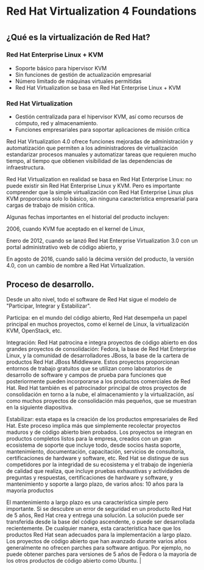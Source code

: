 # Red Hat Virtualization 4 Foundations <h1>

## ¿Qué es la virtualización de Red Hat?

### Red Hat Enterprise Linux + KVM
* Soporte básico para hipervisor KVM
* Sin funciones de gestión de actualización empresarial
* Número limitado de máquinas virtuales permitidas
* Red Hat Virtualization se basa en Red Hat Enterprise Linux + KVM

### Red Hat Virtualization
* Gestión centralizada para el hipervisor KVM, así como recursos de cómputo, red y almacenamiento.
* Funciones empresariales para soportar aplicaciones de misión crítica

Red Hat Virtualization 4.0 ofrece funciones mejoradas de administración y automatización que permiten a los administradores de virtualización estandarizar procesos manuales y automatizar tareas que requieren mucho tiempo, al tiempo que obtienen visibilidad de las dependencias de infraestructura.

Red Hat Virtualization en realidad se basa en Red Hat Enterprise Linux: no puede existir sin Red Hat Enterprise Linux y KVM. Pero es importante comprender que la simple virtualización con Red Hat Enterprise Linux plus KVM proporciona solo lo básico, sin ninguna característica empresarial para cargas de trabajo de misión crítica.

Algunas fechas importantes en el historial del producto incluyen:

2006, cuando KVM fue aceptado en el kernel de Linux,

Enero de 2012, cuando se lanzó Red Hat Enterprise Virtualization 3.0 con un portal administrativo web de código abierto, y

En agosto de 2016, cuando salió la décima versión del producto, la versión 4.0, con un cambio de nombre a Red Hat Virtualization.
 
## Proceso de desarrollo.
Desde un alto nivel, todo el software de Red Hat sigue el modelo de "Participar, Integrar y Estabilizar".

Participa: en el mundo del código abierto, Red Hat desempeña un papel principal en muchos proyectos, como el kernel de Linux, la virtualización KVM, OpenStack, etc.

Integración: Red Hat patrocina e integra proyectos de código abierto en dos grandes proyectos de consolidación: Fedora, la base de Red Hat Enterprise Linux, y la comunidad de desarrolladores JBoss, la base de la cartera de productos Red Hat JBoss Middleware. Estos proyectos proporcionan entornos de trabajo gratuitos que se utilizan como laboratorios de desarrollo de software y campos de prueba para funciones que posteriormente pueden incorporarse a los productos comerciales de Red Hat. Red Hat también es el patrocinador principal de otros proyectos de consolidación en torno a la nube, el almacenamiento y la virtualización, así como muchos proyectos de consolidación más pequeños, que se muestran en la siguiente diapositiva.

Estabilizar: esta etapa es la creación de los productos empresariales de Red Hat. Este proceso implica más que simplemente recolectar proyectos maduros y de código abierto bien probados. Los proyectos se integran en productos completos listos para la empresa, creados con un gran ecosistema de soporte que incluye todo, desde socios hasta soporte, mantenimiento, documentación, capacitación, servicios de consultoría, certificaciones de hardware y software, etc. Red Hat se distingue de sus competidores por la integridad de su ecosistema y el trabajo de ingeniería de calidad que realiza, que incluye pruebas exhaustivas y actividades de preguntas y respuestas, certificaciones de hardware y software, y mantenimiento y soporte a largo plazo, de varios años: 10 años para la mayoría productos

El mantenimiento a largo plazo es una característica simple pero importante. Si se descubre un error de seguridad en un producto Red Hat de 5 años, Red Hat crea y entrega una solución. La solución puede ser transferida desde la base del código ascendente, o puede ser desarrollada recientemente. De cualquier manera, esta característica hace que los productos Red Hat sean adecuados para la implementación a largo plazo. Los proyectos de código abierto que han avanzado durante varios años generalmente no ofrecen parches para software antiguo. Por ejemplo, no puede obtener parches para versiones de 5 años de Fedora o la mayoría de los otros productos de código abierto como Ubuntu.
|
